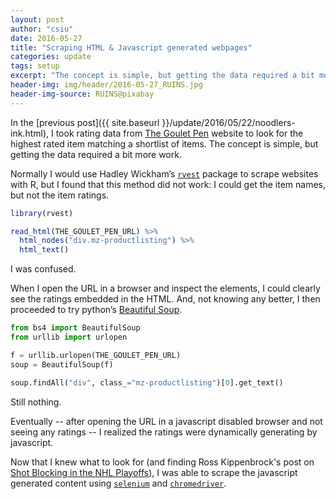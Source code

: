 ```yaml
---
layout: post
author: "csiu"
date: 2016-05-27
title: "Scraping HTML & Javascript generated webpages"
categories: update
tags: setup
excerpt: "The concept is simple, but getting the data required a bit more work"
header-img: img/header/2016-05-27_RUINS.jpg
header-img-source: RUINS@pixabay
---
```


In the [previous post]({{ site.baseurl }}/update/2016/05/22/noodlers-ink.html), I took rating data from [The Goulet Pen](http://www.gouletpens.com/bottled-ink/c/14/?sortBy=productName+asc&facetValueFilter=Tenant~Brand%3Anoodlers) website to look for the highest rated item matching a shortlist of items. The concept is simple, but getting the data required a bit more work.

Normally I would use Hadley Wickham’s [`rvest`](https://github.com/hadley/rvest) package to scrape websites with R, but I found that this method did not work: I could get the item names, but not the item ratings.

```r
library(rvest)

read_html(THE_GOULET_PEN_URL) %>%
  html_nodes("div.mz-productlisting") %>%
  html_text()
```

I was confused.

When I open the URL in a browser and inspect the elements, I could clearly see the ratings embedded in the HTML. And, not knowing any better, I then proceeded to try python’s [Beautiful Soup](https://www.crummy.com/software/BeautifulSoup/).

```python
from bs4 import BeautifulSoup
from urllib import urlopen

f = urllib.urlopen(THE_GOULET_PEN_URL)
soup = BeautifulSoup(f)

soup.findAll("div", class_="mz-productlisting")[0].get_text()
```

Still nothing.

Eventually -- after opening the URL in a javascript disabled browser and not seeing any ratings -- I realized the ratings were dynamically generating by javascript.

Now that I knew what to look for (and finding Ross Kippenbrock's post on [Shot Blocking in the NHL Playoffs](http://blog.yhat.com/posts/hockey-shot-blocking.html)), I was able to scrape the javascript generated content using [`selenium`](http://selenium-python.readthedocs.io) and [`chromedriver`](http://chromedriver.storage.googleapis.com/index.html).

<script src="https://gist.github.com/csiu/7e942470f807aae5529e8eccfc3aea24.js"></script>
